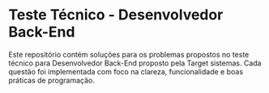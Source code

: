 # Teste Técnico - Desenvolvedor Back-End

Este repositório contém soluções para os problemas propostos no teste técnico para Desenvolvedor Back-End proposto pela Target sistemas. Cada questão foi implementada com foco na clareza, funcionalidade e boas práticas de programação.
